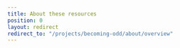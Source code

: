 ```yaml
---
title: About these resources
position: 0
layout: redirect
redirect_to: "/projects/becoming-odd/about/overview"
---
```

